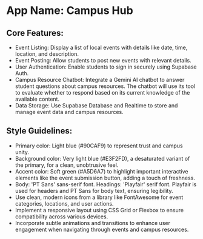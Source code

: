 # **App Name**: Campus Hub

## Core Features:

- Event Listing: Display a list of local events with details like date, time, location, and description.
- Event Posting: Allow students to post new events with relevant details.
- User Authentication: Enable students to sign in securely using Supabase Auth.
- Campus Resource Chatbot: Integrate a Gemini AI chatbot to answer student questions about campus resources. The chatbot will use its tool to evaluate whether to respond based on its current knowledge of the available content.
- Data Storage: Use Supabase Database and Realtime to store and manage event data and campus resources.

## Style Guidelines:

- Primary color: Light blue (#90CAF9) to represent trust and campus unity.
- Background color: Very light blue (#E3F2FD), a desaturated variant of the primary, for a clean, unobtrusive feel.
- Accent color: Soft green (#A5D6A7) to highlight important interactive elements like the event submission button, adding a touch of freshness.
- Body: 'PT Sans' sans-serif font. Headings: 'Playfair' serif font. Playfair is used for headers and PT Sans for body text, ensuring legibility.
- Use clean, modern icons from a library like FontAwesome for event categories, locations, and user actions.
- Implement a responsive layout using CSS Grid or Flexbox to ensure compatibility across various devices.
- Incorporate subtle animations and transitions to enhance user engagement when navigating through events and campus resources.